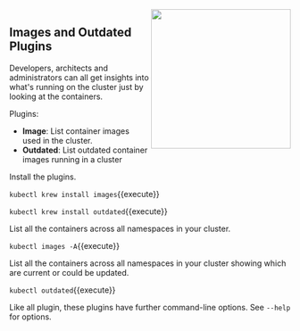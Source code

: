 <img align="right" src="./assets/containers-unsplash.png" width="250">

## Images and Outdated Plugins

Developers, architects and administrators can all get insights into what's running on the cluster just by looking at the containers.

Plugins:
- **Image**: List container images used in the cluster.
- **Outdated**: List outdated container images running in a cluster

Install the plugins.

`kubectl krew install images`{{execute}}

`kubectl krew install outdated`{{execute}}

List all the containers across all namespaces in your cluster.

`kubectl images -A`{{execute}}

List all the containers across all namespaces in your cluster showing which are current or could be updated.

`kubectl outdated`{{execute}}

Like all plugin, these plugins have further command-line options. See `--help` for options.
